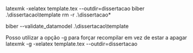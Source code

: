 latexmk -xelatex template.tex --outdir=dissertacao
biber .\dissertacao\template
rm -r .\dissertacao\*

biber --validate_datamodel .\dissertacao\template

Posso utilizar a opção -g para forçar recompilar em vez de estar a apagar
latexmk -g -xelatex template.tex --outdir=dissertacao
